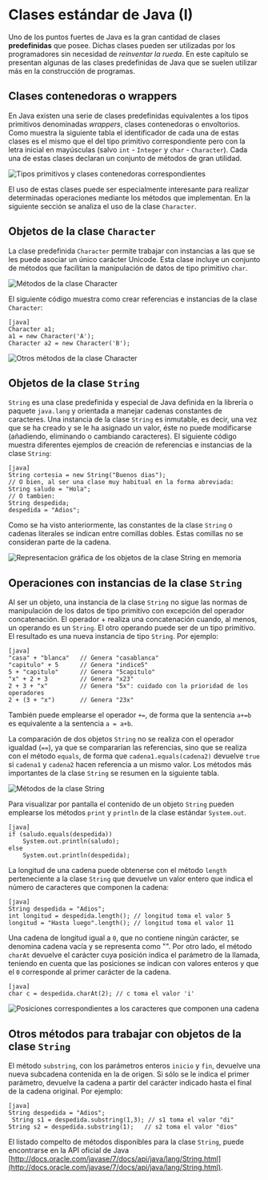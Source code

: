 # Clases estándar de Java (I)

Uno de los puntos fuertes de Java es la gran cantidad de clases **predefinidas** que posee. Dichas clases pueden ser utilizadas por los programadores sin necesidad de *reinventar la rueda*. En este capítulo se presentan algunas de las clases predefinidas de Java que se suelen utilizar más en la construcción de programas.

## Clases contenedoras o wrappers

En Java existen una serie de clases predefinidas equivalentes a los tipos primitivos denominadas *wrappers*, clases contenedoras o envoltorios. Como muestra la siguiente tabla el identificador de cada una de estas clases es el mismo que el del tipo primitivo correspondiente pero con la letra inicial en mayúsculas (salvo `int` - `Integer` y `char` - `Character`). Cada una de estas clases declaran un conjunto de métodos de gran utilidad.

![Tipos primitivos y clases contenedoras correspondientes](cap10/tipos-primitivos.png)

El uso de estas clases puede ser especialmente interesante para realizar determinadas operaciones mediante los métodos que implementan. En la siguiente sección se analiza el uso de la clase `Character`.

## Objetos de la clase `Character`

La clase predefinida `Character` permite trabajar con instancias a las que se les puede asociar un único carácter Unicode. Esta clase incluye un conjunto de métodos que facilitan la manipulación de datos de tipo primitivo `char`.

![Métodos de la clase `Character`](cap10/character.jpg)

El siguiente código muestra como crear referencias e instancias de la clase `Character`:

    [java]
    Character a1; 
    a1 = new Character('A');
    Character a2 = new Character('B');

![Otros métodos de la clase `Character`](cap10/character2.png)

## Objetos de la clase `String`

`String` es una clase predefinida y especial de Java definida en la librería o paquete `java.lang` y orientada a manejar cadenas constantes de caracteres. Una instancia de la clase `String` es inmutable, es decir, una vez que se ha creado y se le ha asignado un valor, éste no puede modificarse (añadiendo, eliminando o cambiando caracteres). El siguiente código muestra diferentes ejemplos de creación de referencias e instancias de la clase `String`:

    [java]
    String cortesia = new String("Buenos dias"); 
    // O bien, al ser una clase muy habitual en la forma abreviada:
    String saludo = "Hola"; 
    // O tambien: 
    String despedida; 
    despedida = "Adios";

Como se ha visto anteriormente, las constantes de la clase `String` o cadenas literales se indican entre comillas dobles. Estas comillas no se consideran parte de la cadena.

![Representacion gráfica de los objetos de la clase `String` en memoria](cap10/string.png)

## Operaciones con instancias de la clase `String`

Al ser un objeto, una instancia de la clase `String` no sigue las normas de manipulación de los datos de tipo primitivo con excepción del operador concatenación. El operador + realiza una concatenación cuando, al menos, un operando es un `String`. El otro operando puede ser de un tipo primitivo. El resultado es una nueva instancia de tipo `String`. Por ejemplo:

    [java]
    "casa" + "blanca"   // Genera "casablanca"
    "capitulo" + 5      // Genera "indice5"
    5 + "capitulo"      // Genera "5capitulo"
    "x" + 2 + 3         // Genera "x23"
    2 + 3 + "x"         // Genera "5x": cuidado con la prioridad de los operadores
    2 + (3 + "x")       // Genera "23x"

También puede emplearse el operador `+=`, de forma que la sentencia `a+=b` es equivalente a la sentencia `a = a+b`.

La comparación de dos objetos `String` no se realiza con el operador igualdad (`==`), ya que se compararían las referencias, sino que se realiza con el método `equals`, de forma que `cadena1.equals(cadena2)` devuelve `true` si `cadena1` y `cadena2` hacen referencia a un mismo valor. Los métodos más importantes de la clase `String` se resumen en la siguiente tabla.

![Métodos de la clase `String`](cap10/string2.png)

Para visualizar por pantalla el contenido de un objeto `String` pueden emplearse los métodos `print` y `println` de la clase estándar `System.out`.

    [java]
    if (saludo.equals(despedida))
        System.out.println(saludo);
    else
        System.out.println(despedida);

La longitud de una cadena puede obtenerse con el método `length` perteneciente a la clase `String` que devuelve un valor entero que indica el número de caracteres que componen la cadena:

    [java]
    String despedida = "Adios"; 
    int longitud = despedida.length(); // longitud toma el valor 5
    longitud = "Hasta luego".length(); // longitud toma el valor 11

Una cadena de longitud igual a `0`, que no contiene ningún carácter, se denomina cadena vacía y se representa como "". Por otro lado, el método `charAt` devuelve el carácter cuya posición indica el parámetro de la llamada, teniendo en cuenta que las posiciones se indican con valores enteros y que el `0` corresponde al primer carácter de la cadena.

    [java]
    char c = despedida.charAt(2); // c toma el valor 'i'

![Posiciones correspondientes a los caracteres que componen una cadena](cap10/caracteres.png)

## Otros métodos para trabajar con objetos de la clase `String`

El método `substring`, con los parámetros enteros `inicio` y `fin`, devuelve una nueva subcadena contenida en la de origen. Si sólo se le indica el primer parámetro, devuelve la cadena a partir del carácter indicado hasta el final de la cadena original. Por ejemplo:

    [java]
    String despedida = "Adios";
     String s1 = despedida.substring(1,3); // s1 toma el valor "di"
    String s2 = despedida.substring(1);   // s2 toma el valor "dios"

El listado compelto de métodos disponibles para la clase `String`, puede encontrarse en la API oficial de Java [http://docs.oracle.com/javase/7/docs/api/java/lang/String.html](http://docs.oracle.com/javase/7/docs/api/java/lang/String.html).